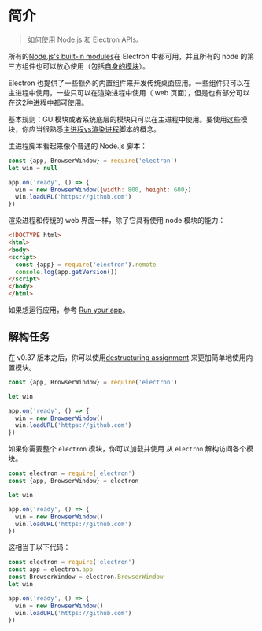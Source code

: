 # 简介

> 如何使用 Node.js 和 Electron APIs。

所有的[Node.js's built-in modules](https://nodejs.org/api/)在 Electron 中都可用，并且所有的 node 的第三方组件也可以放心使用（包括[自身的模块](../tutorial/using-native-node-modules.md)）。

Electron 也提供了一些额外的内置组件来开发传统桌面应用。一些组件只可以在主进程中使用，一些只可以在渲染进程中使用（ web 页面），但是也有部分可以在这2种进程中都可使用。

基本规则：GUI模块或者系统底层的模块只可以在主进程中使用。要使用这些模块，你应当很熟悉[主进程vs渲染进程](../tutorial/quick-start.md#main-process)脚本的概念。

主进程脚本看起来像个普通的 Node.js 脚本：

```javascript
const {app, BrowserWindow} = require('electron')
let win = null

app.on('ready', () => {
  win = new BrowserWindow({width: 800, height: 600})
  win.loadURL('https://github.com')
})
```

渲染进程和传统的 web 界面一样，除了它具有使用 node 模块的能力：

```html
<!DOCTYPE html>
<html>
<body>
<script>
  const {app} = require('electron').remote
  console.log(app.getVersion())
</script>
</body>
</html>
```

如果想运行应用，参考 [Run your app](../tutorial/quick-start.md#run-your-app)。

## 解构任务

在 v0.37 版本之后，你可以使用[destructuring assignment][destructuring-assignment] 来更加简单地使用内置模块。

```javascript
const {app, BrowserWindow} = require('electron')

let win

app.on('ready', () => {
  win = new BrowserWindow()
  win.loadURL('https://github.com')
})
```

如果你需要整个 `electron` 模块，你可以加载并使用
从 `electron` 解构访问各个模块。

```javascript
const electron = require('electron')
const {app, BrowserWindow} = electron

let win

app.on('ready', () => {
  win = new BrowserWindow()
  win.loadURL('https://github.com')
})
```

这相当于以下代码：

```javascript
const electron = require('electron')
const app = electron.app
const BrowserWindow = electron.BrowserWindow
let win

app.on('ready', () => {
  win = new BrowserWindow()
  win.loadURL('https://github.com')
})
```

[gui]: https://en.wikipedia.org/wiki/Graphical_user_interface
[destructuring-assignment]: https://developer.mozilla.org/en-US/docs/Web/JavaScript/Reference/Operators/Destructuring_assignment
